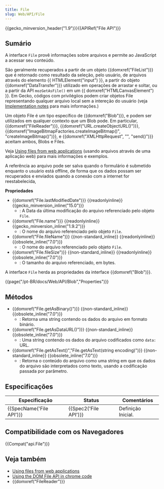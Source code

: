 ```yaml
---
title: File
slug: Web/API/File
---
```


{{gecko_minversion_header("1.9")}}{{APIRef("File API")}}

## Sumário

A interface `File` provê informações sobre arquivos e permite ao JavaScript a acessar seu conteúdo.

São geralmente recuperados a partir de um objeto {{domxref("FileList")}} que é retornado como resultado da seleção, pelo usuário, de arquivos através do elemento {{ HTMLElement("input") }}, a partir do objeto {{domxref("DataTransfer")}} utilizado em operações de arrastar e soltar, ou a partir da API `mozGetAsFile()` em um {{ domxref("HTMLCanvasElement") }}. Em Gecko, códigos com privilégiios podem criar objetos File representando qualquer arquivo local sem a intereção do usuário (veja [Implementation notes](#implementation_notes) para mais informações.)

Um objeto File é um tipo específico de {{domxref("Blob")}}, e podem ser utilizados em qualquer contexto que um Blob pode. Em particular, {{domxref("FileReader")}}, {{domxref("URL.createObjectURL()")}}, {{domxref("ImageBitmapFactories.createImageBitmap()", "createImageBitmap()")}}, e {{domxref("XMLHttpRequest", "", "send()")}} aceitam ambos, Blobs e Files.

Veja [Using files from web applications](/pt-BR/docs/Using_files_from_web_applications) (usando arquivos através de uma aplicação web) para mais informações e exemplos.

A referência ao arquivo pode ser salva quando o formulário é submetido enquanto o usuário está offline, de forma que os dados possam ser recuperados e enviados quando a conexão com a internet for reestabelecida,

**Propriedades**

- {{domxref("File.lastModifiedDate")}} {{readonlyinline}} {{gecko_minversion_inline("15.0")}}
  - : A Data da última modificação do arquivo referenciado pelo objeto `File`.
- {{domxref("File.name")}} {{readonlyinline}} {{gecko_minversion_inline("1.9.2")}}
  - : O nome do arquivo referenciado pelo objeto `File`.
- {{domxref("File.fileName")}} {{non-standard_inline}} {{readonlyinline}} {{obsolete_inline("7.0")}}
  - : O nome do arquivo referenciado pelo objeto `File`.
- {{domxref("File.fileSize")}} {{non-standard_inline}} {{readonlyinline}} {{obsolete_inline("7.0")}}
  - : O tamanho do arquivo referenciado, em bytes.

A interface `File` herda as propriedades da interface {{domxref("Blob")}}.

{{page("/pt-BR/docs/Web/API/Blob","Properties")}}

## Métodos

- {{domxref("File.getAsBinary()")}} {{non-standard_inline}} {{obsolete_inline("7.0")}}
  - : Retorna uma string contendo os dados do arquivo em formato binário.
- {{domxref("File.getAsDataURL()")}} {{non-standard_inline}} {{obsolete_inline("7.0")}}
  - : Uma string contendo os dados do arquivo codificados como `data:` URL.
- {{domxref("File.getAsText()","File.getAsText(string encoding)")}} {{non-standard_inline}} {{obsolete_inline("7.0")}}
  - : Retorna o conteúdo do arquivo como uma string em que os dados do arquivo são interpretados como texto, usando a codificação passada por parâmetro.

## Especificações

| Especificação                    | Status                       | Comentários        |
| -------------------------------- | ---------------------------- | ------------------ |
| {{SpecName('File API')}} | {{Spec2('File API')}} | Definição Inicial. |

## Compatibilidade com os Navegadores

{{Compat("api.File")}}

## Veja também

- [Using files from web applications](/pt-BR/docs/Using_files_from_web_applications)
- [Using the DOM File API in chrome code](/pt-BR/docs/Extensions/Using_the_DOM_File_API_in_chrome_code)
- {{domxref("FileReader")}}
